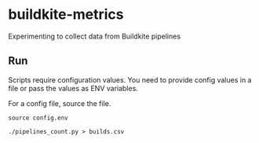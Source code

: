 # buildkite-metrics

Experimenting to collect data from Buildkite pipelines

## Run
Scripts require configuration values. You need to provide config values in a file or pass the values as ENV variables.

For a config file, source the file.

    source config.env

    ./pipelines_count.py > builds.csv